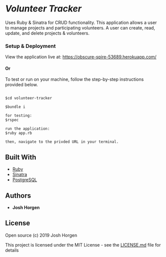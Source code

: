 # _Volunteer Tracker_

Uses Ruby & Sinatra for CRUD functionality. This application allows a user to manage projects and participating volunteers. A user can create, read, update, and delete projects & volunteers.


### Setup & Deployment

View the application live at: https://obscure-spire-53689.herokuapp.com/

#### Or

To test or run on your machine, follow the step-by-step instructions provided below.

```

$cd volunteer-tracker

$bundle i

for testing:
$rspec

run the application:
$ruby app.rb

then, navigate to the privded URL in your terminal.

```

## Built With

* [Ruby](https://www.ruby-lang.org/en/)
* [Sinatra](http://sinatrarb.com/)
* [PostgreSQL](https://www.postgresql.org/)

## Authors

* **Josh Horgen**

## License

Open source (c) 2019 Josh Horgen

This project is licensed under the MIT License - see the [LICENSE.md](LICENSE.md) file for details

